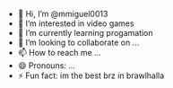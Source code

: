 - 👋 Hi, I’m @mmiguel0013
- 👀 I’m interested in video games
- 🌱 I’m currently learning progamation
- 💞️ I’m looking to collaborate on ...
- 📫 How to reach me ...
- 😄 Pronouns: ...
- ⚡ Fun fact: im the best brz in brawlhalla

<!---
mmiguel0013/mmiguel0013 is a ✨ special ✨ repository because its `README.md` (this file) appears on your GitHub profile.
You can click the Preview link to take a look at your changes.
--->
